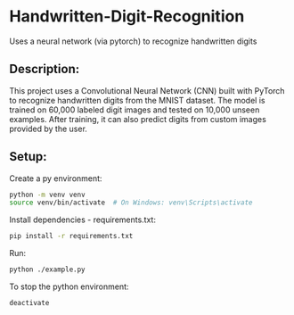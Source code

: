 # Handwritten-Digit-Recognition
Uses a neural network (via pytorch) to recognize handwritten digits

## Description:
This project uses a Convolutional Neural Network (CNN) built with PyTorch to recognize handwritten digits from the MNIST dataset. The model is trained on 60,000 labeled digit images and tested on 10,000 unseen examples. After training, it can also predict digits from custom images provided by the user.

## Setup:
Create a py environment:
```bash
python -m venv venv
source venv/bin/activate  # On Windows: venv\Scripts\activate
```

Install dependencies - requirements.txt: 
```bash
pip install -r requirements.txt
```

Run:
```bash
python ./example.py
```

To stop the python environment:
```bash
deactivate
```

